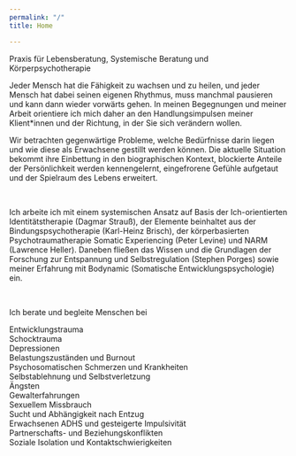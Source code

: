 ```yaml
---
permalink: "/"
title: Home

---
```

Praxis für Lebensberatung, Systemische Beratung und Körperpsychotherapie

Jeder Mensch hat die Fähigkeit zu wachsen und zu heilen, und jeder Mensch hat dabei seinen eigenen Rhythmus, muss manchmal pausieren und kann dann wieder vorwärts gehen. In meinen Begegnungen und meiner Arbeit orientiere ich mich daher an den Handlungsimpulsen meiner Klient*innen und der Richtung, in der Sie sich verändern wollen.<br>

Wir betrachten gegenwärtige Probleme, welche Bedürfnisse darin liegen und wie diese als Erwachsene gestillt werden können. Die aktuelle Situation bekommt ihre Einbettung in den biographischen Kontext, blockierte Anteile der Persönlichkeit werden kennengelernt, eingefrorene Gefühle aufgetaut und der Spielraum des Lebens erweitert.

<br>

Ich arbeite ich mit einem systemischen Ansatz auf Basis der Ich-orientierten Identitätstherapie (Dagmar Strauß), der Elemente beinhaltet aus der Bindungspsychotherapie (Karl-Heinz Brisch), der körperbasierten Psychotraumatherapie Somatic Experiencing (Peter Levine) und NARM (Lawrence Heller). Daneben fließen das Wissen und die Grundlagen der Forschung zur Entspannung und Selbstregulation (Stephen Porges) sowie meiner Erfahrung mit Bodynamic (Somatische Entwicklungspsychologie) ein.

 <br>

Ich berate und begleite Menschen bei

Entwicklungstrauma  
 Schocktrauma  
 Depressionen  
 Belastungszuständen und Burnout  
 Psychosomatischen Schmerzen und Krankheiten  
 Selbstablehnung und Selbstverletzung  
 Ängsten  
 Gewalterfahrungen  
 Sexuellem Missbrauch  
 Sucht und Abhängigkeit nach Entzug  
 Erwachsenen ADHS und gesteigerte Impulsivität  
 Partnerschafts- und Beziehungskonflikten  
 Soziale Isolation und Kontaktschwierigkeiten